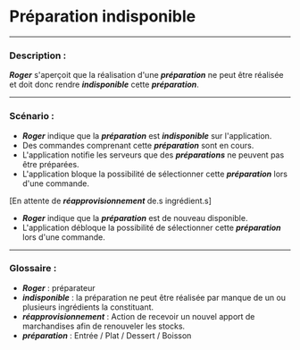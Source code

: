 # Préparation indisponible

---

### Description :

***Roger*** s'aperçoit que la réalisation d'une ***préparation*** ne peut être réalisée et doit donc rendre ***indisponible*** cette ***préparation***.

---

### Scénario :

- ***Roger*** indique que la ***préparation*** est ***indisponible*** sur l'application.
- Des commandes comprenant cette ***préparation*** sont en cours.
- L'application notifie les serveurs que des ***préparations*** ne peuvent pas être préparées.
- L'application bloque la possibilité de sélectionner cette ***préparation*** lors d'une commande.

[En attente de ***réapprovisionnement*** de.s ingrédient.s]
- ***Roger*** indique que la ***préparation*** est de nouveau disponible.
- L'application débloque la possibilité de sélectionner cette ***préparation*** lors d'une commande.

---

### Glossaire :

- ***Roger*** : préparateur
- ***indisponible*** : la préparation ne peut être réalisée par manque de un ou plusieurs ingrédients la constituant.
- ***réapprovisionnement*** : Action de recevoir un nouvel apport de marchandises afin de renouveler les stocks.
- ***préparation*** : Entrée / Plat / Dessert / Boisson
